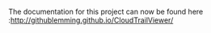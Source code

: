 
The documentation for this project can now be found here :http://githublemming.github.io/CloudTrailViewer/